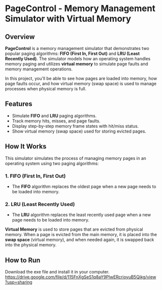 # PageControl - Memory Management Simulator with Virtual Memory

## Overview

**PageControl** is a memory management simulator that demonstrates two popular paging algorithms: **FIFO (First In, First Out)** and **LRU (Least Recently Used)**. The simulator models how an operating system handles memory paging and utilizes **virtual memory** to simulate page faults and memory management operations.

In this project, you'll be able to see how pages are loaded into memory, how page faults occur, and how virtual memory (swap space) is used to manage processes when physical memory is full.

## Features

- Simulate **FIFO** and **LRU** paging algorithms.
- Track memory hits, misses, and page faults.
- Display step-by-step memory frame states with hit/miss status.
- Show virtual memory (swap space) used for storing evicted pages.

## How It Works

This simulator simulates the process of managing memory pages in an operating system using two paging algorithms:

### 1. FIFO (First In, First Out)
- The **FIFO** algorithm replaces the oldest page when a new page needs to be loaded into memory.

### 2. LRU (Least Recently Used)
- The **LRU** algorithm replaces the least recently used page when a new page needs to be loaded into memory.

**Virtual Memory** is used to store pages that are evicted from physical memory. When a page is evicted from the main memory, it is placed into the **swap space** (virtual memory), and when needed again, it is swapped back into the physical memory.

## How to Run
Download the exe file and install it in your computer.
https://drive.google.com/file/d/115FnXgSeS1q8aY9PlwERcrioyuB5Qikg/view?usp=sharing

